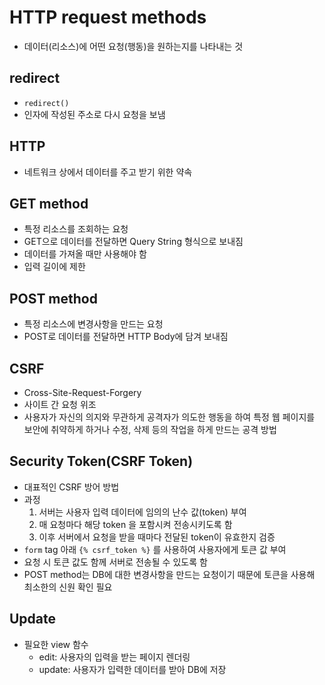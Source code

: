 # HTTP request methods

- 데이터(리소스)에 어떤 요청(행동)을 원하는지를 나타내는 것

## redirect

- `redirect()`
- 인자에 작성된 주소로 다시 요청을 보냄

## HTTP

- 네트워크 상에서 데이터를 주고 받기 위한 약속

## GET method

- 특정 리소스를 조회하는 요청
- GET으로 데이터를 전달하면 Query String 형식으로 보내짐
- 데이터를 가져올 때만 사용해야 함
- 입력 길이에 제한

## POST method

- 특정 리소스에 변경사항을 만드는 요청
- POST로 데이터를 전달하면 HTTP Body에 담겨 보내짐

## CSRF

- Cross-Site-Request-Forgery
- 사이트 간 요청 위조
- 사용자가 자신의 의지와 무관하게 공격자가 의도한 행동을 하여 특정 웹 페이지를 보안에 취약하게 하거나 수정, 삭제 등의 작업을 하게 만드는 공격 방법

## Security Token(CSRF Token)

- 대표적인 CSRF 방어 방법
- 과정
    1. 서버는 사용자 입력 데이터에 임의의 난수 값(token) 부여
    2. 매 요청마다 해당 token 을 포함시켜 전송시키도록 함
    3. 이후 서버에서 요청을 받을 때마다 전달된 token이 유효한지 검증
- `form` tag 아래 `{% csrf_token %}` 를 사용하여 사용자에게 토큰 값 부여
- 요청 시 토큰 값도 함께 서버로 전송될 수 있도록 함
- POST method는 DB에 대한 변경사항을 만드는 요청이기 때문에 토큰을 사용해 최소한의 신원 확인 필요

## Update

- 필요한 view 함수
    - edit: 사용자의 입력을 받는 페이지 렌더링
    - update: 사용자가 입력한 데이터를 받아 DB에 저장